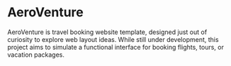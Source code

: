 # AeroVenture
AeroVenture is travel booking website template, designed just out of curiosity to explore web layout ideas. While still under development, this project aims to simulate a functional interface for booking flights, tours, or vacation packages.
